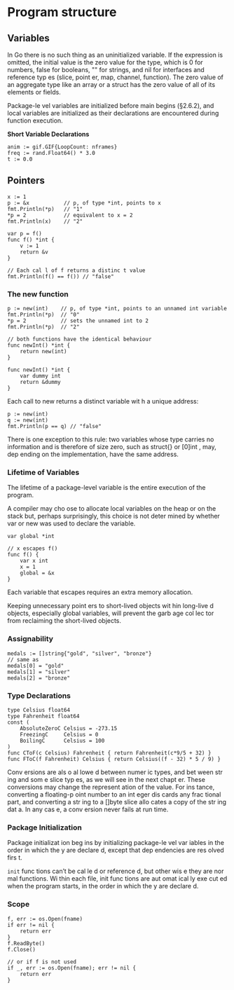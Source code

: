 Program structure
=================

## Variables

In Go there is no such thing as an uninitialized variable.
If the expression is omitted, the initial value is the zero value for the type, which is 0 for numbers, false for booleans,
"" for strings, and nil for interfaces and reference typ es (slice, point er, map, channel, function).
The zero value of an aggregate type like an array or a struct has the zero value of all of its elements or fields.

Package-le vel variables are initialized before main begins (§2.6.2),
and local variables are initialized as their declarations are encountered during function execution.

__Short Variable Declarations__
```golang
anim := gif.GIF{LoopCount: nframes}
freq := rand.Float64() * 3.0
t := 0.0
```

## Pointers

```golang
x := 1           
p := &x           // p, of type *int, points to x    
fmt.Println(*p)   // "1"
*p = 2            // equivalent to x = 2
fmt.Println(x)    // "2"
``` 

```golang
var p = f()
func f() *int {
    v := 1
    return &v
}

// Each cal l of f returns a distinc t value
fmt.Println(f() == f()) // "false"
``` 

### The new function

```golang
p := new(int)    // p, of type *int, points to an unnamed int variable
fmt.Println(*p)  // "0"
*p = 2           // sets the unnamed int to 2 
fmt.Println(*p)  // "2"
```

```golang
// both functions have the identical behaviour
func newInt() *int {
    return new(int)
}

func newInt() *int {
    var dummy int
    return &dummy
}
```

Each call to new returns a distinct variable wit h a unique address:

```golang
p := new(int)
q := new(int)
fmt.Println(p == q) // "false"
```

There is one exception to this rule: two variables whose type carries no information and is
therefore of size zero, such as struct{} or [0]int , may, dep ending on the implementation, have the same address.

### Lifetime of Variables

The lifetime of a package-level variable is the entire execution of the program.

A compiler may cho ose to allocate local variables on the heap or on the stack but, perhaps surprisingly,
this choice is not deter mined by whether var or new was used to declare the variable.

```golang
var global *int

// x escapes f()
func f() {
    var x int
    x = 1
    global = &x
}
```

Each variable that escapes requires an extra memory allocation.

Keeping unnecessary point ers to short-lived objects wit hin long-live d objects, especially global variables, 
will prevent the garb age col lec tor from reclaiming the short-lived objects.

### Assignability

```golang
medals := []string{"gold", "silver", "bronze"}
// same as
medals[0] = "gold"
medals[1] = "silver"
medals[2] = "bronze"
```

### Type Declarations

```golang
type Celsius float64
type Fahrenheit float64
const (
    AbsoluteZeroC Celsius = -273.15
    FreezingC     Celsius = 0
    BoilingC      Celsius = 100
)
func CToF(c Celsius) Fahrenheit { return Fahrenheit(c*9/5 + 32) }
func FToC(f Fahrenheit) Celsius { return Celsius((f - 32) * 5 / 9) }
```

Conv ersions are als o al lowe d between numer ic types, and bet ween str ing and som e slice typ es,
as we will see in the next chapt er. These conversions may change the represent ation of the
value. For ins tance, converting a floating-p oint number to an int eger dis cards any frac tional
part, and converting a str ing to a []byte slice allo cates a copy of the str ing dat a. In any cas e, a
conv ersion never fails at run time.

### Package Initialization

Package initializat ion beg ins by initializing package-le vel var iables in the order in which the y
are declare d, except that dep endencies are res olved firs t.

`init` func tions can’t be cal le d or reference d, but other wis e they are nor mal functions.
Wi thin each file, init func tions are aut omat ical ly exe cut ed when the program starts, in the
order in which the y are declare d.

### Scope

```golang
f, err := os.Open(fname)
if err != nil {
    return err
}
f.ReadByte()
f.Close()

// or if f is not used
if _, err := os.Open(fname); err != nil {
    return err
}
```